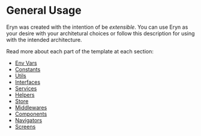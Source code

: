 # General Usage

Eryn was created with the intention of be _extensible_. You can use Eryn as your desire with your architetural choices or follow this description for using with the intended architecture.

Read more about each part of the template at each section:

- [Env Vars](arch/environment_variables)
- [Constants](arch/constants)
- [Utils](arch/utils)
- [Interfaces](arch/interfaces)
- [Services](arch/services)
- [Helpers](arch/helpers)
- [Store](arch/store)
- [Middlewares](arch/middlewares)
- [Components](arch/components)
- [Navigators](arch/navigators)
- [Screens](arch/screens)
